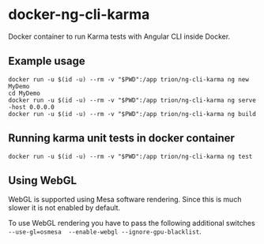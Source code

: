 # docker-ng-cli-karma

Docker container to run Karma tests with Angular CLI inside Docker.

## Example usage
```
docker run -u $(id -u) --rm -v "$PWD":/app trion/ng-cli-karma ng new MyDemo
cd MyDemo
docker run -u $(id -u) --rm -v "$PWD":/app trion/ng-cli-karma ng serve -host 0.0.0.0
docker run -u $(id -u) --rm -v "$PWD":/app trion/ng-cli-karma ng build
```

## Running karma unit tests in docker container
```
docker run -u $(id -u) --rm -v "$PWD":/app trion/ng-cli-karma ng test
```

## Using WebGL
WebGL is supported using Mesa software rendering. Since this is much slower it is not enabled by default.

To use WebGL rendering you have to pass the following additional switches `--use-gl=osmesa  --enable-webgl --ignore-gpu-blacklist`.
